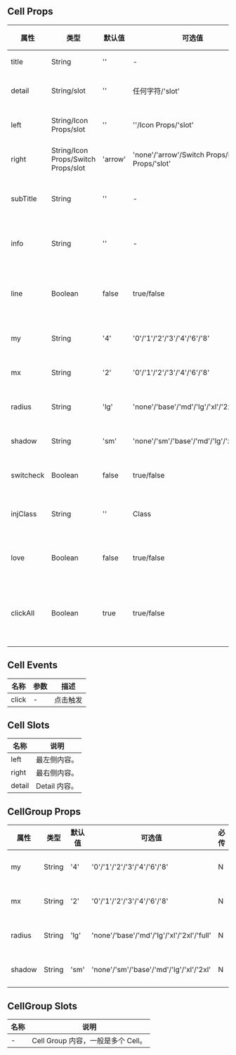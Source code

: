 ## Cell Props

| 属性      | 类型                                | 默认值  | 可选值                                        | 必传 | 说明                   |
| --------- | ----------------------------------- | ------- | --------------------------------------------- | ---- | ---------------------- |
| title     | String                              | ''      | -                                             | Y    | 标题。                 |
| detail    | String/slot                         | ''      | 任何字符/'slot'                               | N    | 右侧详情。             |
| left      | String/Icon Props/slot              | ''      | ''/Icon Props/'slot'                          | N    | 最左侧内容。           |
| right     | String/Icon Props/Switch Props/slot | 'arrow' | 'none'/'arrow'/Switch Props/Icon Props/'slot' | N    | 最右侧内容。           |
| subTitle  | String                              | ''      | -                                             | N    | 左侧次级标题。         |
| info      | String                              | ''      | -                                             | N    | 右侧次级信息。         |
| line      | Boolean                             | false   | true/false                                    | N    | 是否显示底部分割线。   |
| my        | String                              | '4'     | '0'/'1'/'2'/'3'/'4'/'6'/'8'                   | N    | 上下间距。             |
| mx        | String                              | '2'     | '0'/'1'/'2'/'3'/'4'/'6'/'8'                   | N    | 左右间距。             |
| radius    | String                              | 'lg'    | 'none'/'base'/'md'/'lg'/'xl'/'2xl'/'full'     | N    | 圆角风格。             |
| shadow    | String                              | 'sm'    | 'none'/'sm'/'base'/'md'/'lg'/'xl'/'2xl'       | N    | 阴影风格。             |
| switcheck | Boolean                             | false   | true/false                                    | N    | 开关状态。             |
| injClass  | String                              | ''      | Class                                         | N    | 注入 CSS 名称。        |
| love      | Boolean                             | false   | true/false                                    | N    | 是否开启关爱版。       |
| clickAll  | Boolean                             | true    | true/false                                    | N    | 是否点击整行触发事件。 |

## Cell Events

| 名称  | 参数 | 描述     |
| ----- | ---- | -------- |
| click | -    | 点击触发 |

## Cell Slots

| 名称   | 说明          |
| ------ | ------------- |
| left   | 最左侧内容。  |
| right  | 最右侧内容。  |
| detail | Detail 内容。 |

## CellGroup Props

| 属性   | 类型   | 默认值 | 可选值                                    | 必传 | 说明       |
| ------ | ------ | ------ | ----------------------------------------- | ---- | ---------- |
| my     | String | '4'    | '0'/'1'/'2'/'3'/'4'/'6'/'8'               | N    | 上下间距。 |
| mx     | String | '2'    | '0'/'1'/'2'/'3'/'4'/'6'/'8'               | N    | 左右间距。 |
| radius | String | 'lg'   | 'none'/'base'/'md'/'lg'/'xl'/'2xl'/'full' | N    | 圆角风格。 |
| shadow | String | 'sm'   | 'none'/'sm'/'base'/'md'/'lg'/'xl'/'2xl'   | N    | 阴影风格。 |

## CellGroup Slots

| 名称 | 说明                               |
| ---- | ---------------------------------- |
| -    | Cell Group 内容，一般是多个 Cell。 |
